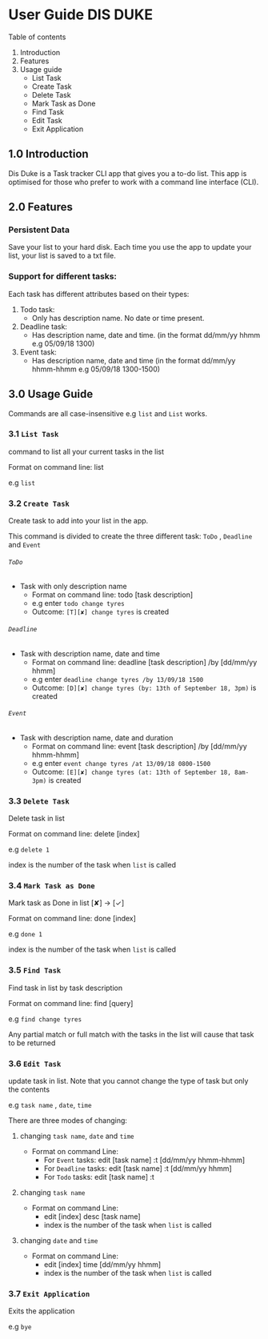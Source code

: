 # User Guide DIS DUKE

Table of contents
1.  Introduction
2.  Features
3.  Usage guide
    -   List Task
    -   Create Task
    -   Delete Task
    -   Mark Task as Done
    -   Find Task
    -   Edit Task
    -   Exit Application

## 1.0 Introduction 
Dis Duke is a Task tracker CLI app that gives you a to-do list. This app is optimised for those who prefer to work with a command line interface (CLI).

## 2.0 Features 

### Persistent  Data
Save your list to your hard disk. Each time you use the app to update your list, your list is saved to a txt file.

### Support for different tasks: 
Each task has different attributes based on their types: 
1. Todo task:
    *   Only has description name. No date or time present.
2. Deadline task:
    *   Has description name, date and time. (in the format dd/mm/yy hhmm e.g 05/09/18 1300) 
3. Event task:
    *   Has description name, date and time  (in the format dd/mm/yy hhmm-hhmm e.g 05/09/18 1300-1500) 

## 3.0 Usage Guide
Commands are all case-insensitive e.g `list` and `List` works.

### 3.1 `List Task` 

command to list all your current tasks in the list

Format on command line: list

e.g `list` 

### 3.2 `Create Task` 

Create task to add into your list in the app.

This command is divided to create the three different task: `ToDo` , `Deadline` and `Event`

###### `ToDo`

* Task with only description name
    * Format on command line: todo [task description]
    * e.g enter `todo change tyres`
    * Outcome: `[T][✘] change tyres` is created
    
###### `Deadline`

* Task with description name, date and time
    * Format on command line: deadline [task description] /by [dd/mm/yy hhmm]
    * e.g enter `deadline change tyres /by 13/09/18 1500`
    * Outcome: `[D][✘] change tyres (by: 13th of September 18, 3pm)` is created
    
###### `Event`

* Task with description name, date and duration
    * Format on command line: event [task description] /by [dd/mm/yy hhmm-hhmm]
    * e.g enter `event change tyres /at 13/09/18 0800-1500`
    * Outcome: `[E][✘] change tyres (at: 13th of September 18, 8am-3pm)` is created


### 3.3 `Delete Task` 

Delete task in list

Format on command line: delete [index]

e.g `delete 1`

index is the number of the task when `list` is called

### 3.4 `Mark Task as Done` 

Mark task as Done in list [✘]  -> [✓]

Format on command line: done [index]

e.g `done 1`

index is the number of the task when `list` is called

### 3.5 `Find Task` 

Find task in list by task description

Format on command line: find [query]

e.g `find change tyres`

Any partial match or full match with the tasks in the list will cause that task to be returned

### 3.6 `Edit Task` 

update task in list. Note that you cannot change the type of task but only the contents 

e.g `task name` , `date`, `time`

There are three modes of changing: 

1. changing `task name`, `date` and `time`
   * Format on command Line: 
     * For `Event` tasks: edit [task name] :t [dd/mm/yy hhmm-hhmm] 
     * For `Deadline` tasks: edit [task name] :t [dd/mm/yy hhmm] 
     * For `Todo` tasks: edit [task name] :t 
   
2. changing `task name`
   * Format on command Line:
     * edit [index] desc [task name]
     * index is the number of the task when `list` is called

3. changing `date` and `time`
   * Format on command Line:
     * edit [index] time [dd/mm/yy hhmm]
     * index is the number of the task when `list` is called

### 3.7 `Exit Application` 

Exits the application 

e.g `bye` 

